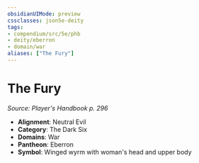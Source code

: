 ```yaml
---
obsidianUIMode: preview
cssclasses: json5e-deity
tags:
- compendium/src/5e/phb
- deity/eberron
- domain/war
aliases: ["The Fury"]
---
```

# The Fury
*Source: Player's Handbook p. 296* 

- **Alignment**: Neutral Evil
- **Category**: The Dark Six
- **Domains**: War
- **Pantheon**: Eberron
- **Symbol**: Winged wyrm with woman's head and upper body